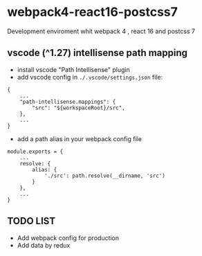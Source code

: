 # webpack4-react16-postcss7
Development enviroment whit webpack 4 , react 16 and postcss 7

## vscode (^1.27) intellisense path mapping
- install vscode "Path Intellisense" plugin
- add vscode config in ``./.vscode/settings.json`` file: 
``` 
{  
    ...
    "path-intellisense.mappings": { 
        "src": "${workspaceRoot}/src", 
    },
    ...
} 
```
- add a path alias in your webpack config file
```
module.exports = {
    ...
    resolve: {
        alias: {
            './src': path.resolve(__dirname, 'src')
        }  
    },   
    ...
}
```


## TODO LIST
- Add webpack config for production
- Add data by redux 